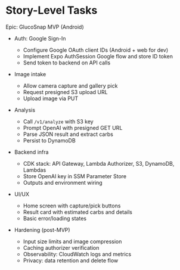 # Story-Level Tasks

Epic: GlucoSnap MVP (Android)

- Auth: Google Sign-In
  - Configure Google OAuth client IDs (Android + web for dev)
  - Implement Expo AuthSession Google flow and store ID token
  - Send token to backend on API calls

- Image intake
  - Allow camera capture and gallery pick
  - Request presigned S3 upload URL
  - Upload image via PUT

- Analysis
  - Call `/v1/analyze` with S3 key
  - Prompt OpenAI with presigned GET URL
  - Parse JSON result and extract carbs
  - Persist to DynamoDB

- Backend infra
  - CDK stack: API Gateway, Lambda Authorizer, S3, DynamoDB, Lambdas
  - Store OpenAI key in SSM Parameter Store
  - Outputs and environment wiring

- UI/UX
  - Home screen with capture/pick buttons
  - Result card with estimated carbs and details
  - Basic error/loading states

- Hardening (post-MVP)
  - Input size limits and image compression
  - Caching authorizer verification
  - Observability: CloudWatch logs and metrics
  - Privacy: data retention and delete flow

